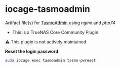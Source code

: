 # iocage-tasmoadmin

Artifact file(s) for [TasmoAdmin][1] using *nginx* and *php74*

- This is a TrueNAS Core Community Plugin

:warning: This plugin is not actively maintained

**Reset the login password**

```bash
sudo iocage exec tasmoadmin tasmo-pwreset
```

[1]: https://tasmoadmin.org/
